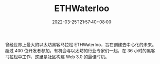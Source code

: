 ﻿---
weight: 
title: "ETHWaterloo"
description: "曾经世界上最大的以太坊黑客马拉松 ETHWaterloo，旨在创建去中心化的未来"
date: 2022-03-25T21:57:40+08:00
lastmod: 2022-03-25T16:45:40+08:00
draft: false
authors: ["Metabd"]
featuredImage: "ethwaterloo.png"
link: ""
tags: ["元宇宙社区","ETHWaterloo"]
categories: ["navigation"]
navigation: ["元宇宙社区"]
lightgallery: true
toc: true
pinned: false
recommend: false
recommend1: false
---
曾经世界上最大的以太坊黑客马拉松 ETHWaterloo，旨在创建去中心化的未来。超过 400 位开发者参加，有机会与以太坊的行业专家们一起，在 36 小时的黑客马拉松中工作，这里是社区构建 Web 3.0 的最佳时机。
